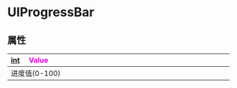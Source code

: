 # UIProgressBar

## 属性

|<div style="width:700px">[int](/Api/DataType/Number.md) &emsp;<font color="dd00dd">Value</font></div>|
|:---|
|进度值(0-100)|

